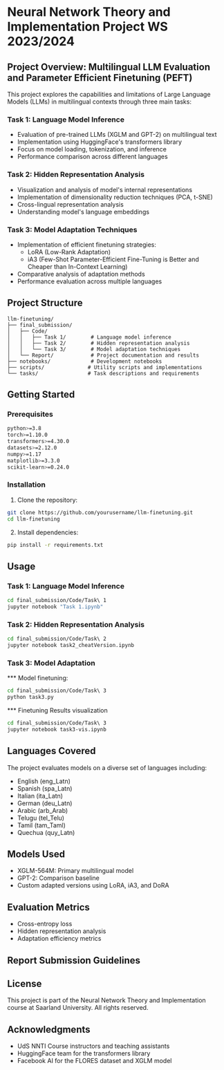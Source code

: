 # Neural Network Theory and Implementation Project WS 2023/2024

## Project Overview: Multilingual LLM Evaluation and Parameter Efficient Finetuning (PEFT)

This project explores the capabilities and limitations of Large Language Models (LLMs) in multilingual contexts through three main tasks:

### Task 1: Language Model Inference
- Evaluation of pre-trained LLMs (XGLM and GPT-2) on multilingual text
- Implementation using HuggingFace's transformers library
- Focus on model loading, tokenization, and inference
- Performance comparison across different languages

### Task 2: Hidden Representation Analysis
- Visualization and analysis of model's internal representations
- Implementation of dimensionality reduction techniques (PCA, t-SNE)
- Cross-lingual representation analysis
- Understanding model's language embeddings

### Task 3: Model Adaptation Techniques
- Implementation of efficient finetuning strategies:
  - LoRA (Low-Rank Adaptation)
  - iA3 (Few-Shot Parameter-Efficient Fine-Tuning is Better and Cheaper than In-Context Learning)
- Comparative analysis of adaptation methods
- Performance evaluation across multiple languages

## Project Structure
```
llm-finetuning/
├── final_submission/
│   ├── Code/
│   │   ├── Task 1/        # Language model inference
│   │   ├── Task 2/        # Hidden representation analysis
│   │   └── Task 3/        # Model adaptation techniques
│   └── Report/            # Project documentation and results
├── notebooks/             # Development notebooks
├── scripts/              # Utility scripts and implementations
└── tasks/                # Task descriptions and requirements
```

## Getting Started

### Prerequisites
```bash
python>=3.8
torch>=1.10.0
transformers>=4.30.0
datasets>=2.12.0
numpy>=1.17
matplotlib>=3.3.0
scikit-learn>=0.24.0
```

### Installation
1. Clone the repository:
```bash
git clone https://github.com/yourusername/llm-finetuning.git
cd llm-finetuning
```

2. Install dependencies:
```bash
pip install -r requirements.txt
```

## Usage

### Task 1: Language Model Inference
```bash
cd final_submission/Code/Task\ 1
jupyter notebook "Task 1.ipynb"
```

### Task 2: Hidden Representation Analysis
```bash
cd final_submission/Code/Task\ 2
jupyter notebook task2_cheatVersion.ipynb
```

### Task 3: Model Adaptation
*** Model finetuning:
```bash
cd final_submission/Code/Task\ 3
python task3.py
```
*** Finetuning Results visualization
```bash
cd final_submission/Code/Task\ 3
jupyter notebook task3-vis.ipynb
```

## Languages Covered

The project evaluates models on a diverse set of languages including:
- English (eng_Latn)
- Spanish (spa_Latn)
- Italian (ita_Latn)
- German (deu_Latn)
- Arabic (arb_Arab)
- Telugu (tel_Telu)
- Tamil (tam_Taml)
- Quechua (quy_Latn)

## Models Used

- XGLM-564M: Primary multilingual model
- GPT-2: Comparison baseline
- Custom adapted versions using LoRA, iA3, and DoRA

## Evaluation Metrics

- Cross-entropy loss
- Hidden representation analysis
- Adaptation efficiency metrics

## Report Submission Guidelines




## License

This project is part of the Neural Network Theory and Implementation course at Saarland University. All rights reserved.

## Acknowledgments

- UdS NNTI Course instructors and teaching assistants
- HuggingFace team for the transformers library
- Facebook AI for the FLORES dataset and XGLM model